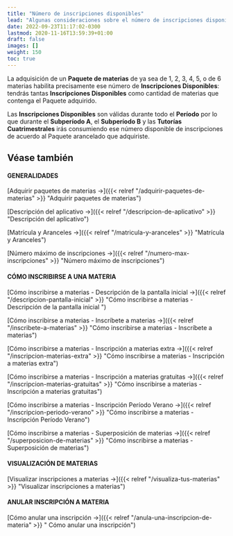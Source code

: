 ```yaml
---
title: "Número de inscripciones disponibles"
lead: "Algunas consideraciones sobre el número de inscripciones disponibles."
date: 2022-09-23T11:17:02-0300
lastmod: 2020-11-16T13:59:39+01:00
draft: false
images: []
weight: 150
toc: true
---
```


La adquisición de un **Paquete de materias** de ya sea de 1, 2, 3, 4, 5, o de 6 materias habilita precisamente ese número de **Inscripciones Disponibles**: tendrás tantas **Inscripciones Disponibles** como cantidad de materias que contenga el Paquete adquirido.

Las **Inscripciones Disponibles** son válidas durante todo el **Período** por lo que durante el **Subperíodo A**, el **Subperíodo B** y las **Tutorías Cuatrimestrales** irás consumiendo ese número disponible de inscripciones de acuerdo al Paquete arancelado que adquiriste.

## Véase también

#### GENERALIDADES

[Adquirir paquetes de materias →]({{< relref "/adquirir-paquetes-de-materias" >}} "Adquirir paquetes de materias")

[Descripción del aplicativo →]({{< relref "/descripcion-de-aplicativo" >}} "Descripción del aplicativo")

[Matrícula y Aranceles →]({{< relref "/matricula-y-aranceles" >}} "Matrícula y Aranceles")

[Número máximo de inscripciones →]({{< relref "/numero-max-inscripciones" >}} "Número máximo de inscripciones")

#### CÓMO INSCRIBIRSE A UNA MATERIA 

[Cómo inscribirse a materias - Descripción de la pantalla inicial →]({{< relref "/descripcion-pantalla-inicial" >}} "Cómo inscribirse a materias - Descripción de la pantalla inicial ")

[Cómo inscribirse a materias - Inscríbete a materias →]({{< relref "/inscribete-a-materias" >}} "Cómo inscribirse a materias - Inscríbete a materias")

[Cómo inscribirse a materias - Inscripción a materias extra →]({{< relref "/inscripcion-materias-extra" >}} "Cómo inscribirse a materias - Inscripción a materias extra")

[Cómo inscribirse a materias - Inscripción a materias gratuitas →]({{< relref "/inscripcion-materias-gratuitas" >}} "Cómo inscribirse a materias - Inscripción a materias gratuitas")

[Cómo inscribirse a materias - Inscripción Período Verano →]({{< relref "/inscripcion-periodo-verano" >}} "Cómo inscribirse a materias - Inscripción Período Verano")

[Cómo inscribirse a materias - Superposición de materias →]({{< relref "/superposicion-de-materias" >}} "Cómo inscribirse a materias - Superposición de materias")

#### VISUALIZACIÓN DE MATERIAS

[Visualizar inscripciones a materias →]({{< relref "/visualiza-tus-materias" >}} "Visualizar inscripciones a materias")

#### ANULAR INSCRIPCIÓN A MATERIA

[Cómo anular una inscripción →]({{< relref "/anula-una-inscripcion-de-materia" >}} " Cómo anular una inscripción")
